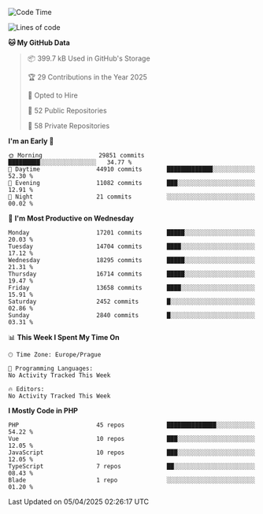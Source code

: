 <!--START_SECTION:waka-->
![Code Time](http://img.shields.io/badge/Code%20Time-1%2C584%20hrs%203%20mins-blue)

![Lines of code](https://img.shields.io/badge/From%20Hello%20World%20I%27ve%20Written-25.7%20million%20lines%20of%20code-blue)

**🐱 My GitHub Data** 

> 📦 399.7 kB Used in GitHub's Storage 
 > 
> 🏆 29 Contributions in the Year 2025
 > 
> 💼 Opted to Hire
 > 
> 📜 52 Public Repositories 
 > 
> 🔑 58 Private Repositories 
 > 
**I'm an Early 🐤** 

```text
🌞 Morning                29851 commits       █████████░░░░░░░░░░░░░░░░   34.77 % 
🌆 Daytime                44910 commits       █████████████░░░░░░░░░░░░   52.30 % 
🌃 Evening                11082 commits       ███░░░░░░░░░░░░░░░░░░░░░░   12.91 % 
🌙 Night                  21 commits          ░░░░░░░░░░░░░░░░░░░░░░░░░   00.02 % 
```
📅 **I'm Most Productive on Wednesday** 

```text
Monday                   17201 commits       █████░░░░░░░░░░░░░░░░░░░░   20.03 % 
Tuesday                  14704 commits       ████░░░░░░░░░░░░░░░░░░░░░   17.12 % 
Wednesday                18295 commits       █████░░░░░░░░░░░░░░░░░░░░   21.31 % 
Thursday                 16714 commits       █████░░░░░░░░░░░░░░░░░░░░   19.47 % 
Friday                   13658 commits       ████░░░░░░░░░░░░░░░░░░░░░   15.91 % 
Saturday                 2452 commits        █░░░░░░░░░░░░░░░░░░░░░░░░   02.86 % 
Sunday                   2840 commits        █░░░░░░░░░░░░░░░░░░░░░░░░   03.31 % 
```


📊 **This Week I Spent My Time On** 

```text
🕑︎ Time Zone: Europe/Prague

💬 Programming Languages: 
No Activity Tracked This Week

🔥 Editors: 
No Activity Tracked This Week
```

**I Mostly Code in PHP** 

```text
PHP                      45 repos            ██████████████░░░░░░░░░░░   54.22 % 
Vue                      10 repos            ███░░░░░░░░░░░░░░░░░░░░░░   12.05 % 
JavaScript               10 repos            ███░░░░░░░░░░░░░░░░░░░░░░   12.05 % 
TypeScript               7 repos             ██░░░░░░░░░░░░░░░░░░░░░░░   08.43 % 
Blade                    1 repo              ░░░░░░░░░░░░░░░░░░░░░░░░░   01.20 % 
```




 Last Updated on 05/04/2025 02:26:17 UTC
<!--END_SECTION:waka-->
<!--
**AlexKratky/AlexKratky** is a ✨ _special_ ✨ repository because its `README.md` (this file) appears on your GitHub profile.

Here are some ideas to get you started:

- 🔭 I’m currently working on ...
- 🌱 I’m currently learning ...
- 👯 I’m looking to collaborate on ...
- 🤔 I’m looking for help with ...
- 💬 Ask me about ...
- 📫 How to reach me: ...
- 😄 Pronouns: ...
- ⚡ Fun fact: ...
-->
